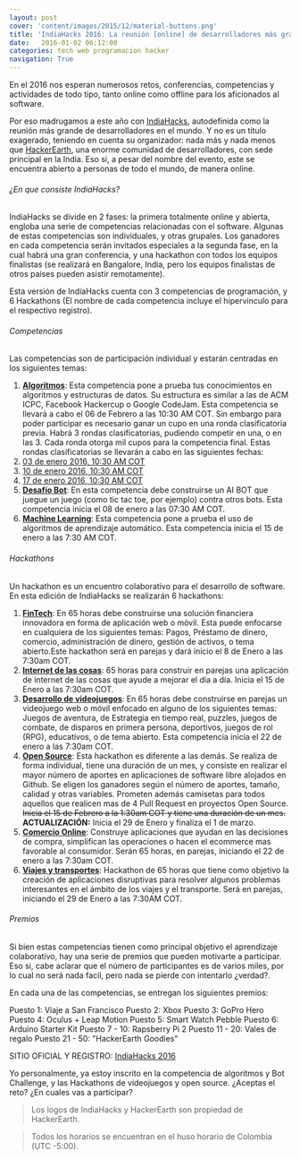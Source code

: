 ```yaml
---
layout: post
cover: 'content/images/2015/12/material-buttons.png'
title: 'IndiaHacks 2016: La reunión [online] de desarrolladores más grande del mundo'
date:   2016-01-02 06:12:00
categories: tech web programacion hacker
navigation: True
---
```


En el 2016 nos esperan numerosos retos, conferencias, competencias y actividades de todo tipo, tanto online como offline para los aficionados al software.

Por eso madrugamos a este año con <a href="https://www.hackerearth.com/indiahacks-2016" target="_blank">IndiaHacks</a>, autodefinida como la reunión más grande de desarrolladores en el mundo. Y no es un título exagerado, teniendo en cuenta su organizador: nada más y nada menos que <a href="https://www.hackerearth.com/" target="_blank">HackerEarth</a>, una enorme comunidad de desarrolladores, con sede principal en la India. Eso si, a pesar del nombre del evento, este se encuentra abierto a personas de todo el mundo, de manera online.

###### ¿En que consiste IndiaHacks?


IndiaHacks se divide en 2 fases: la primera totalmente online y abierta, engloba una serie de competencias relacionadas con el software. Algunas de estas competencias son individuales, y otras grupales. Los ganadores en cada competencia serán invitados especiales a la segunda fase, en la cual habrá una gran conferencia, y una hackathon con todos los equipos finalistas (se realizará en Bangalore, India, pero los equipos finalistas de otros países pueden asistir remotamente).

Esta versión de IndiaHacks cuenta con 3 competencias de programación, y 6 Hackathons (El nombre de cada competencia incluye el hipervinculo para el respectivo registro).

###### Competencias 


Las competencias son de participación individual y estarán centradas en los siguientes temas:

1. <a href="https://www.hackerearth.com/algorithms-india-hacks-2016/" target="_blank">**Algoritmos**</a>: Esta competencia pone a prueba tus conocimientos en algoritmos y estructuras de datos. Su estructura es similar a las de ACM ICPC, Facebook Hackercup o Google CodeJam. Esta competencia se llevará a cabo el 06 de Febrero a las 10:30 AM COT. Sin embargo para poder participar es necesario ganar un cupo en una ronda clasificatoria previa. Habrá 3 rondas clasificatorias, pudiendo competir en una, o en las 3. Cada ronda otorga mil cupos para la competencia final. Estas rondas clasificatorias se llevarán a cabo en las siguientes fechas:
 1. <a href="https://www.hackerearth.com/algorithms-qualifiers-round-1/" target="_blank">03 de enero 2016, 10:30 AM COT</a>
 2. <a href="https://www.hackerearth.com/algorithms-qualifiers-round-2/" target="_blank">10 de enero 2016, 10:30 AM COT</a>
 3. <a href="https://www.hackerearth.com/algorithms-qualifiers-round-3/" target="_blank">17 de enero 2016, 10:30 AM COT</a>
2. <a href="https://www.hackerearth.com/bot-challenge-india-hacks-2016/" target="_blank">**Desafío Bot**</a>: En esta competencia debe construirse un AI BOT que juegue un juego (como tic tac toe, por ejemplo) contra otros bots. Esta competencia inicia el 08 de enero a las 07:30 AM COT.
3. <a href="https://www.hackerearth.com/machine-learning-india-hacks-2016/" target="_blank">**Machine Learning**</a>: Esta competencia pone a prueba el uso de algoritmos de aprendizaje automático. Esta competencia inicia el 15 de enero a las 7:30 AM COT.

###### Hackathons

Un hackathon es un encuentro colaborativo para el desarrollo de software. En esta edición de IndiaHacks se realizarán 6 hackathons:

1. <a href="https://www.hackerearth.com/sprints/fintech-india-hacks-2016/" target="_blank">**FinTech**</a>: En 65 horas debe construirse una solución financiera innovadora en forma de aplicación web o móvil. Esta puede enfocarse en cualquiera de los siguientes temas: Pagos, Préstamo de dinero, comercio, administración de dinero, gestión de activos, o tema abierto.Este hackathon será en parejas y dará inicio el 8 de Enero a las 7:30am COT.
2. <a href="https://www.hackerearth.com/sprints/internet-of-things-india-hacks-2016/" target="_blank">**Internet de las cosas**</a>: 65 horas para construir en parejas una aplicación de internet de las cosas que ayude a mejorar el día a día. Inicia el 15 de Enero a las 7:30am COT.
3. <a href="https://www.hackerearth.com/sprints/game-development-india-hacks-2016/" target="_blank">**Desarrollo de videojuegos**</a>: En 65 horas debe construirse en parejas un videojuego web o móvil enfocado en alguno de los siguientes temas: Juegos de aventura, de Estrategia en tiempo real, puzzles, juegos de combate, de disparos en primera persona, deportivos, juegos de rol (RPG), educativos, o de tema abierto. Esta competencia inicia el 22 de enero a las 7:30am COT.
4. <a href="https://www.hackerearth.com/sprints/open-source-india-hacks-2016/" target="_blank">**Open Source**</a>: Esta hackathon es diferente a las demás. Se realiza de forma individual, tiene una duración de un mes, y consiste en realizar el mayor número de aportes en aplicaciones de software libre alojados en Github. Se eligen los ganadores según el número de aportes, tamaño, calidad y otras variables. Prometen además camisetas para todos aquellos que realicen mas de 4 Pull Request en proyectos Open Source. ~~Inicia el 15 de Febrero a la 1:30am COT y tiene una duración de un mes.~~ **ACTUALIZACIÓN:** Inicia el 29 de Enero y finaliza el 1 de marzo. 
5. <a href="https://www.hackerearth.com/sprints/online-commerce-india-hacks-2016/" target="_blank">**Comercio Online**</a>: Construye aplicaciones que ayudan en las decisiones de compra, simplifican las operaciones o hacen el ecommerce mas favorable al consumidor. Serán 65 horas, en parejas, iniciando el 22 de enero a las 7:30am COT. 
6. <a href="https://www.hackerearth.com/sprints/travel-and-transportation-india-hacks-2016/" target="_blank">**Viajes y transportes**</a>: Hackathon de 65 horas que tiene como objetivo la creación de aplicaciones disruptivas para resolver algunos problemas interesantes en el ámbito de los viajes y el transporte. Será en parejas, iniciando el 29 de Enero a las 7:30AM COT.

###### Premios

Si bien estas competencias tienen como principal objetivo el aprendizaje colaborativo, hay una serie de premios que pueden motivarte a participar. Eso si, cabe aclarar que el número de participantes es de varios miles, por lo cual no será nada facil, pero nada se pierde con intentarlo ¿verdad?.

En cada una de las competencias, se entregan los siguientes premios:

Puesto 1: Viaje a San Francisco
Puesto 2: Xbox
Puesto 3: GoPro Hero
Puesto 4: Oculus + Leap Motion
Puesto 5: Smart Watch Pebble
Puesto 6: Arduino Starter Kit
Puesto 7 - 10: Rapsberry Pi 2
Puesto 11 - 20: Vales de regalo
Puesto 21 - 50: "HackerEarth Goodies"

SITIO OFICIAL Y REGISTRO: <a href="https://www.hackerearth.com/indiahacks-2016/" target="_blank">IndiaHacks 2016</a>

Yo personalmente, ya estoy inscrito en la competencia de algoritmos y Bot Challenge, y las Hackathons de videojuegos y open source. ¿Aceptas el reto? ¿En cuales vas a participar?

> Los logos de IndiaHacks y HackerEarth son propiedad de HackerEarth.

> Todos los horarios se encuentran en el huso horario de Colombia (UTC -5:00). 
